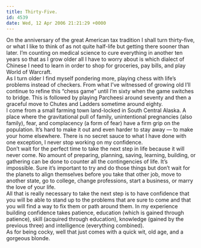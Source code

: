 ```yaml
---
title: Thirty-Five.
id: 4539
date: Wed, 12 Apr 2006 21:21:29 +0000
---
```


On the anniversary of the great American tax tradition I shall turn thirty-five, or what I like to think of as not quite half-life but getting there sooner than later. I’m counting on medical science to cure everything in another ten years so that as I grow older all I have to worry about is which dialect of Chinese I need to learn in order to shop for groceries, pay bills, and play World of Warcraft.  
 As I turn older I find myself pondering more, playing chess with life’s problems instead of checkers. From what I’ve witnessed of growing old I’ll continue to refine this “chess game” until I’m sixty when the game switches to bridge. This is followed by playing Parcheesi around seventy and then a graceful move to Chutes and Ladders sometime around eighty.  
 I come from a small farming town land-locked in South Central Alaska. A place where the gravitational pull of family, unintentional pregnancies (also family), fear, and complacency (a form of fear) have a firm grip on the population. It’s hard to make it out and even harder to stay away — to make your home elsewhere. There is no secret sauce to what I have done with one exception, I never stop working on my confidence.  
 Don’t wait for the perfect time to take the next step in life because it will never come. No amount of preparing, planning, saving, learning, building, or gathering can be done to counter all the contingencies of life. It’s impossible. Sure it’s important to try and do those things but don’t wait for the planets to align themselves before you take that other job, move to another state, go to college, change professions, start a business, or marry the love of your life.  
 All that is really necessary to take the next step is to have confidence that you will be able to stand up to the problems that are sure to come and that you will find a way to fix them or path around them. In my experience building confidence takes patience, education (which is gained through patience), skill (acquired through education), knowledge (gained by the previous three) and intelligence (everything combined).  
 As for being cocky, well that just comes with a quick wit, old age, and a gorgeous blonde.


